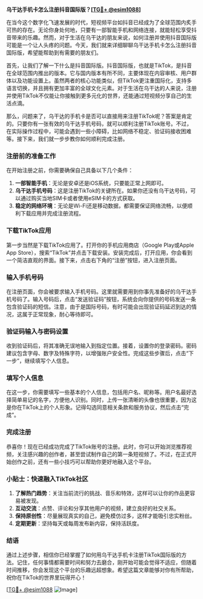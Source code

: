 **乌干达手机卡怎么注册抖音国际版？[[TG💪+ @esim1088](https://t.me/s/esim1088)]**

在当今这个数字化飞速发展的时代，短视频平台如抖音已经成为了全球范围内炙手可热的存在。无论你身处何地，只要有一部智能手机和网络连接，就能轻松享受抖音带来的乐趣。然而，对于生活在乌干达的朋友来说，如何注册并使用抖音国际版可能是一个让人头疼的问题。今天，我们就来详细聊聊乌干达手机卡怎么注册抖音国际版，希望能帮助到有需要的朋友们。

首先，让我们了解一下什么是抖音国际版。抖音国际版，也就是TikTok，是抖音在全球范围内推出的版本。它与国内版本有所不同，主要体现在内容审核、用户群体以及功能设置上。虽然两者的核心功能类似，但TikTok更注重国际化，支持多语言切换，并且拥有更加丰富的全球文化元素。对于生活在乌干达的人来说，注册并使用TikTok不仅能让你接触到更多元化的世界，还能通过短视频分享自己的生活点滴。

那么，问题来了，乌干达的手机卡是否可以直接用来注册TikTok呢？答案是肯定的。只要你有一张有效的乌干达手机号码，就可以顺利注册TikTok账号。不过，在实际操作过程中，可能会遇到一些小障碍，比如网络不稳定、验证码接收困难等。接下来，我们就一步步教你如何顺利完成注册。

### 注册前的准备工作

在开始注册之前，你需要确保自己具备以下几个条件：

1. **一部智能手机**：无论是安卓还是iOS系统，只要能正常上网即可。
2. **乌干达手机号码**：这是注册TikTok的关键所在。如果你还没有乌干达号码，可以通过购买当地SIM卡或者使用eSIM卡的方式获取。
3. **稳定的网络环境**：无论是Wi-Fi还是移动数据，都需要保证网络流畅，以便顺利下载应用并完成注册流程。

### 下载TikTok应用

第一步当然是下载TikTok应用了。打开你的手机应用商店（Google Play或Apple App Store），搜索“TikTok”并点击下载安装。安装完成后，打开应用，你会看到一个简洁直观的界面。接下来，点击右下角的“注册”按钮，进入注册页面。

### 输入手机号码

在注册页面，你会被要求输入手机号码。这里就需要用到你事先准备好的乌干达手机号码了。输入号码后，点击“发送验证码”按钮，系统会向你提供的号码发送一条包含验证码的短信。注意，由于是国际号码，有时可能会出现验证码延迟到达的情况，这属于正常现象，耐心等待即可。

### 验证码输入与密码设置

收到验证码后，将其准确无误地输入到指定位置。接着，设置你的登录密码。密码建议包含字母、数字及特殊字符，以增强账户安全性。完成这些步骤后，点击“下一步”，继续填写个人信息。

### 填写个人信息

在这一步，你需要填写一些基本的个人信息，包括用户名、昵称等。用户名最好选择简单易记的名字，方便他人识别。同时，上传一张清晰的头像也很重要，因为这是你在TikTok上的个人形象。记得勾选同意相关条款和服务协议，然后点击“完成”。

### 完成注册

恭喜你！现在已经成功完成了TikTok账号的注册。此时，你可以开始浏览推荐视频，关注感兴趣的创作者，甚至尝试制作自己的第一条短视频了。不过，在正式开始创作之前，还有一些小技巧可以帮助你更好地融入这个平台。

### 小贴士：快速融入TikTok社区

1. **了解热门趋势**：关注当前流行的挑战、音乐和特效，这样可以让你的作品更容易被发现。
2. **互动交流**：点赞、评论和分享其他用户的视频，建立良好的社交关系。
3. **保持原创性**：尽量展现真实的自己，避免模仿过多，这样才能吸引忠实粉丝。
4. **定期更新**：坚持每天或每周发布新内容，保持活跃度。

### 结语

通过上述步骤，相信你已经掌握了如何用乌干达手机卡注册TikTok国际版的方法。记住，任何事情都需要时间和努力去磨合，刚开始可能会觉得不适应，但随着时间推移，你会发现这个平台的乐趣远超想象。希望这篇文章能够对你有所帮助，祝你在TikTok的世界里玩得开心！

[[TG💪+ @esim1088](https://t.me/s/esim1088) ![Image](https://i.postimg.cc/4NQfJmqS/Snipaste-2025-05-13-00-14-12.png)]